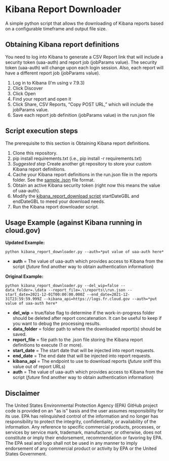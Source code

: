 # Kibana Report Downloader
A simple python script that allows the downloading of Kibana reports based on a configurable timeframe and output file size.

## Obtaining Kibana report definitions

You need to log into Kibana to generate a CSV Report link that will include a security token (uaa-auth) and report job (jobParams value). The security token (uaa-auth) will change upon each login session. Also, each report will have a different report job (jobParams value).

1.	Log in to Kibana (I’m using v 7.9.3)
2.	Click Discover
3.	Click Open
4.	Find your report and open it
5.	Click Share, CSV Reports, “Copy POST URL,” which will include the jobParams value.
6.	Save each report job definition (jobParams value) in the run.json file

## Script execution steps
The prerequisite to this section is Obtaining Kibana report definitions.

 1. Clone this repository.
 2. pip install requirements.txt (i.e., pip install -r requirements.txt)
 3. *Suggested step* Create another git repository to store your custom Kibana report definitions.
 4.  Cache your Kibana report definitions in the run.json file in the reports folder. See the [sample .json](/docs/sample_report.json) file format.
 5. Obtain an active Kibana security token (right now this means the value of uaa-auth).
 6. Modify the [kibana_report_download script](./kibana_report_downloader.py) startDateGBL and endDateGBL to meed your download needs. 
 7. Run the Kibana report downloader script.

## Usage Example (against Kibana running in cloud.gov)

**Updated Example:**
```
python kibana_report_downloader.py --auth=*put value of uaa-auth here*
```

 - **auth** = The value of uaa-auth which provides access to Kibana from the script (*future* find another way to obtain authentication information)

**Original Example:** 
```
python kibana_report_downloader.py --del_wip=false --data_folder=.\data --report_file=.\\reports\\run.json --start_date=2021-12-01T00:00:00.000Z --end_date=2021-12-31T23:59:59.999Z --kibana_api=https://logs.fr.cloud.gov --auth=*put value of uaa-auth here*
```

 - **del_wip** = true/false flag to determine if the work-in-progress folder should be deleted after report concatenation. It can be useful to keep if you want to debug the processing results.
 - **data_folder** = folder path to where the downloaded report(s) should be saved. 
 - **report_file** = file path to the .json file storing the Kibana report definitions to execute (1 or more).
 - **start_date** = The start date that will be injected into report requests.
 - **end_date** = The end date that will be injected into report requests.
 - **kibana_api** = The endpoint to use to download reports (*future* sniff this value out of report URLs)
 - **auth** = The value of uaa-auth which provides access to Kibana from the script (*future* find another way to obtain authentication information)

## Disclaimer

The United States Environmental Protection Agency (EPA) GitHub project code is provided on an "as is" basis and the user assumes responsibility for its use. EPA has relinquished control of the information and no longer has responsibility to protect the integrity, confidentiality, or availability of the information. Any reference to specific commercial products, processes, or services by service mark, trademark, manufacturer, or otherwise, does not constitute or imply their endorsement, recommendation or favoring by EPA. The EPA seal and logo shall not be used in any manner to imply endorsement of any commercial product or activity by EPA or the United States Government.
